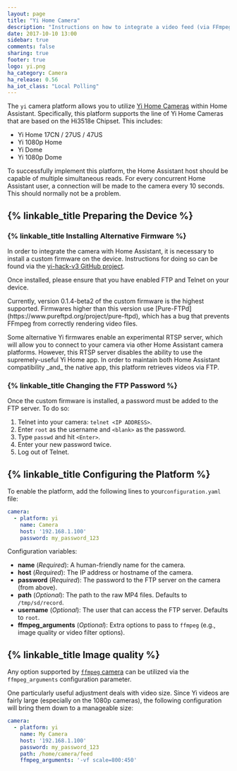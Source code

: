 ```yaml
---
layout: page
title: "Yi Home Camera"
description: "Instructions on how to integrate a video feed (via FFmpeg) as a camera within Home Assistant."
date: 2017-10-10 13:00
sidebar: true
comments: false
sharing: true
footer: true
logo: yi.png
ha_category: Camera
ha_release: 0.56
ha_iot_class: "Local Polling"
---
```


The `yi` camera platform allows you to utilize [Yi Home Cameras](https://www.yitechnology.com/) within Home Assistant. Specifically, this platform supports the line of Yi Home Cameras that are based on the Hi3518e Chipset. This includes:

* Yi Home 17CN / 27US / 47US
* Yi 1080p Home
* Yi Dome
* Yi 1080p Dome

To successfully implement this platform, the Home Assistant host should be capable of multiple simultaneous reads. For every concurrent Home Assistant user, a connection will be made to the camera every 10 seconds. This should normally not be a problem.

## {% linkable_title Preparing the Device %}

### {% linkable_title Installing Alternative Firmware %}

In order to integrate the camera with Home Assistant, it is necessary to install a custom firmware on the device. Instructions for doing so can be found via the [yi-hack-v3 GitHub project](https://github.com/shadow-1/yi-hack-v3).

Once installed, please ensure that you have enabled FTP and Telnet on your device.

 <p class='note warning'>
Currently, version 0.1.4-beta2 of the custom firmware is the highest supported. Firmwares higher than this version use [Pure-FTPd](https://www.pureftpd.org/project/pure-ftpd), which has a bug that prevents FFmpeg from correctly rendering video files.
</p>

<p class='note warning'>
Some alternative Yi firmwares enable an experimental RTSP server, which will allow you to connect to your camera via other Home Assistant camera platforms. However, this RTSP server disables the ability to use the supremely-useful Yi Home app. In order to maintain both Home Assistant compatibility _and_ the native app, this platform retrieves videos via FTP.
</p>

### {% linkable_title Changing the FTP Password %}

Once the custom firmware is installed, a password must be added to the FTP
server. To do so:

1. Telnet into your camera: `telnet <IP ADDRESS>`.
2. Enter `root` as the username and `<blank>` as the password.
3. Type `passwd` and hit `<Enter>`.
4. Enter your new password twice.
5. Log out of Telnet.

## {% linkable_title Configuring the Platform %}

To enable the platform, add the following lines to your`configuration.yaml` file:

```yaml
camera:
  - platform: yi
    name: Camera
    host: '192.168.1.100'
    password: my_password_123
```

Configuration variables:

- **name** (*Required*): A human-friendly name for the camera.
- **host** (*Required*): The IP address or hostname of the camera.
- **password** (*Required*): The password to the FTP server on the camera (from above).
- **path** (*Optional*): The path to the raw MP4 files. Defaults to `/tmp/sd/record`.
- **username** (*Optional*): The user that can access the FTP server. Defaults to `root`.
- **ffmpeg_arguments** (*Optional*): Extra options to pass to `ffmpeg` (e.g., image quality or video filter options).

## {% linkable_title Image quality %}

Any option supported by [`ffmpeg` camera](/components/camera.ffmpeg/) can be utilized via the `ffmpeg_arguments` configuration parameter.

One particularly useful adjustment deals with video size. Since Yi videos are fairly large (especially on the 1080p cameras), the following configuration will bring them down to a manageable size:

```yaml
camera:
  - platform: yi
    name: My Camera
    host: '192.168.1.100'
    password: my_password_123
    path: /home/camera/feed
    ffmpeg_arguments: '-vf scale=800:450'
```
